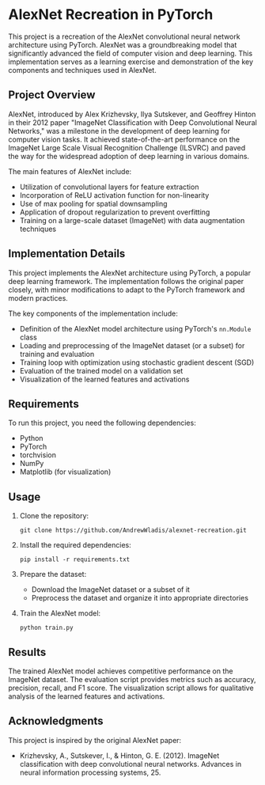 # AlexNet Recreation in PyTorch

This project is a recreation of the AlexNet convolutional neural network architecture using PyTorch. AlexNet was a groundbreaking model that significantly advanced the field of computer vision and deep learning. This implementation serves as a learning exercise and demonstration of the key components and techniques used in AlexNet.

## Project Overview

AlexNet, introduced by Alex Krizhevsky, Ilya Sutskever, and Geoffrey Hinton in their 2012 paper "ImageNet Classification with Deep Convolutional Neural Networks," was a milestone in the development of deep learning for computer vision tasks. It achieved state-of-the-art performance on the ImageNet Large Scale Visual Recognition Challenge (ILSVRC) and paved the way for the widespread adoption of deep learning in various domains.

The main features of AlexNet include:
- Utilization of convolutional layers for feature extraction
- Incorporation of ReLU activation function for non-linearity
- Use of max pooling for spatial downsampling
- Application of dropout regularization to prevent overfitting
- Training on a large-scale dataset (ImageNet) with data augmentation techniques

## Implementation Details

This project implements the AlexNet architecture using PyTorch, a popular deep learning framework. The implementation follows the original paper closely, with minor modifications to adapt to the PyTorch framework and modern practices.

The key components of the implementation include:
- Definition of the AlexNet model architecture using PyTorch's `nn.Module` class
- Loading and preprocessing of the ImageNet dataset (or a subset) for training and evaluation
- Training loop with optimization using stochastic gradient descent (SGD)
- Evaluation of the trained model on a validation set
- Visualization of the learned features and activations

## Requirements

To run this project, you need the following dependencies:
- Python
- PyTorch
- torchvision
- NumPy
- Matplotlib (for visualization)

## Usage

1. Clone the repository:
   ```
   git clone https://github.com/AndrewWladis/alexnet-recreation.git
   ```

2. Install the required dependencies:
   ```
   pip install -r requirements.txt
   ```

3. Prepare the dataset:
   - Download the ImageNet dataset or a subset of it
   - Preprocess the dataset and organize it into appropriate directories

4. Train the AlexNet model:
   ```
   python train.py
   ```

## Results

The trained AlexNet model achieves competitive performance on the ImageNet dataset. The evaluation script provides metrics such as accuracy, precision, recall, and F1 score. The visualization script allows for qualitative analysis of the learned features and activations.

## Acknowledgments

This project is inspired by the original AlexNet paper:
- Krizhevsky, A., Sutskever, I., & Hinton, G. E. (2012). ImageNet classification with deep convolutional neural networks. Advances in neural information processing systems, 25.


